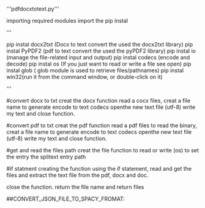   '''pdfdocxtotext.py''' 

importing required modules
import the pip instal 

'''

pip instal docx2txt (Docx to text convert the used the docx2txt library)
pip instal PyPDF2 (pdf to text convert the used the pyPDF2 library)
pip instal io (manage the file-related input and output)
pip instal codecs (encode and decode)
pip instal os (If you just want to read or write a file see open)
pip instal glob ( glob module is used to retrieve files/pathnames)
pip instal win32(run it from the command window, or double-click on it)

'''


#convert docx to txt
creat the docx function read a cocx files, creat a file name to generate encode
to text  codecs openthe new text file (utf-8) write my text and close function.

#convert pdf to txt
creat the pdf function read a pdf files to read the binary, creat a file name to generate encode
to text  codecs openthe new text file (utf-8) write my text and close function.

#get and read the files path
creat the file function to read or write (os) to set the entry the splitext entry path

#if statment
creating the function using the if statement, read and get the files and extract the text file from the pdf, docx and doc.

close the function.
return the file name and return files



##CONVERT_JSON_FILE_TO_SPACY_FROMAT:
